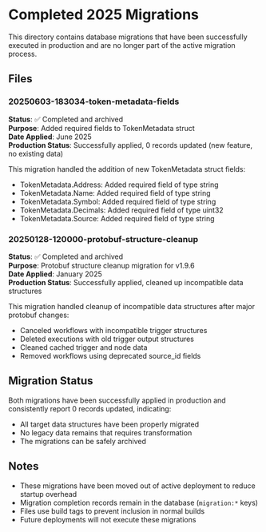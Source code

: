 # Completed 2025 Migrations

This directory contains database migrations that have been successfully executed in production and are no longer part of the active migration process.

## Files

### 20250603-183034-token-metadata-fields
**Status**: ✅ Completed and archived  
**Purpose**: Added required fields to TokenMetadata struct  
**Date Applied**: June 2025  
**Production Status**: Successfully applied, 0 records updated (new feature, no existing data)

This migration handled the addition of new TokenMetadata struct fields:
- TokenMetadata.Address: Added required field of type string
- TokenMetadata.Name: Added required field of type string  
- TokenMetadata.Symbol: Added required field of type string
- TokenMetadata.Decimals: Added required field of type uint32
- TokenMetadata.Source: Added required field of type string

### 20250128-120000-protobuf-structure-cleanup
**Status**: ✅ Completed and archived  
**Purpose**: Protobuf structure cleanup migration for v1.9.6  
**Date Applied**: January 2025  
**Production Status**: Successfully applied, cleaned up incompatible data structures

This migration handled cleanup of incompatible data structures after major protobuf changes:
- Canceled workflows with incompatible trigger structures
- Deleted executions with old trigger output structures  
- Cleaned cached trigger and node data
- Removed workflows using deprecated source_id fields

## Migration Status

Both migrations have been successfully applied in production and consistently report 0 records updated, indicating:
- All target data structures have been properly migrated
- No legacy data remains that requires transformation
- The migrations can be safely archived

## Notes

- These migrations have been moved out of active deployment to reduce startup overhead
- Migration completion records remain in the database (`migration:*` keys)
- Files use build tags to prevent inclusion in normal builds
- Future deployments will not execute these migrations
